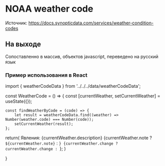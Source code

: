 # NOAA weather code

Источник: https://docs.synopticdata.com/services/weather-condition-codes

## На выходе

Сопоставленно в массив, объектов javascript, переведено на русский язык

### Пример использования в React

import { weatherCodeData } from '../../../data/weatherCodeData';

const WeatherCode = () => {
const [currentWeather, setCurrentWeather] = useState({});

    const findWeatherByCode = (code) => {
    	let result = weatherCodeData.find((weather) => Number(weather.code) === Number(code));
    	setCurrentWeather(result);
    };

return(
<NewsWeatherItem>
Явления: {currentWeather.description}
{currentWeather.note ? ` ${currentWeather.note}` : `}
{currentWeather.change ? currentWeather.change : `};
</NewsWeatherItem>
)

}
